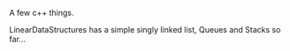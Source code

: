 A few c++ things.

LinearDataStructures has a simple singly linked list, Queues and Stacks so far...
